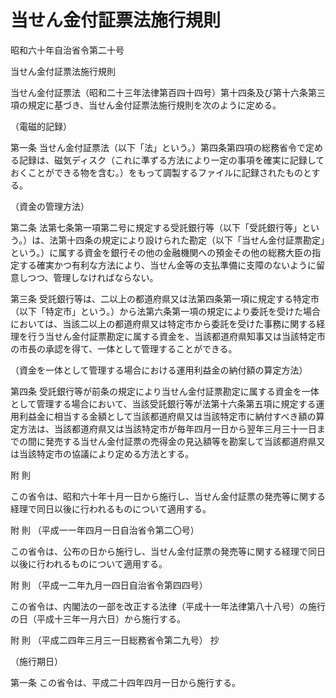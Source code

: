 # 当せん金付証票法施行規則

昭和六十年自治省令第二十号

当せん金付証票法施行規則

当せん金付証票法（昭和二十三年法律第百四十四号）第十四条及び第十六条第三項の規定に基づき、当せん金付証票法施行規則を次のように定める。

（電磁的記録）

第一条 当せん金付証票法（以下「法」という。）第四条第四項の総務省令で定める記録は、磁気ディスク（これに準ずる方法により一定の事項を確実に記録しておくことができる物を含む。）をもって調製するファイルに記録されたものとする。

（資金の管理方法）

第二条 法第七条第一項第二号に規定する受託銀行等（以下「受託銀行等」という。）は、法第十四条の規定により設けられた勘定（以下「当せん金付証票勘定」という。）に属する資金を銀行その他の金融機関への預金その他の総務大臣の指定する確実かつ有利な方法により、当せん金等の支払準備に支障のないように留意しつつ、管理しなければならない。

第三条 受託銀行等は、二以上の都道府県又は法第四条第一項に規定する特定市（以下「特定市」という。）から法第六条第一項の規定により委託を受けた場合においては、当該二以上の都道府県又は特定市から委託を受けた事務に関する経理を行う当せん金付証票勘定に属する資金を、当該都道府県知事又は当該特定市の市長の承認を得て、一体として管理することができる。

（資金を一体として管理する場合における運用利益金の納付額の算定方法）

第四条 受託銀行等が前条の規定により当せん金付証票勘定に属する資金を一体として管理する場合において、当該受託銀行等が法第十六条第五項に規定する運用利益金に相当する金額として当該都道府県又は当該特定市に納付すべき額の算定方法は、当該都道府県又は当該特定市が毎年四月一日から翌年三月三十一日までの間に発売する当せん金付証票の売得金の見込額等を勘案して当該都道府県又は当該特定市の協議により定める方法とする。

附 則

この省令は、昭和六十年十月一日から施行し、当せん金付証票の発売等に関する経理で同日以後に行われるものについて適用する。

附 則 （平成一一年四月一日自治省令第二〇号）

この省令は、公布の日から施行し、当せん金付証票の発売等に関する経理で同日以後に行われるものについて適用する。

附 則 （平成一二年九月一四日自治省令第四四号）

この省令は、内閣法の一部を改正する法律（平成十一年法律第八十八号）の施行の日（平成十三年一月六日）から施行する。

附 則 （平成二四年三月三一日総務省令第二九号） 抄

（施行期日）

第一条 この省令は、平成二十四年四月一日から施行する。

